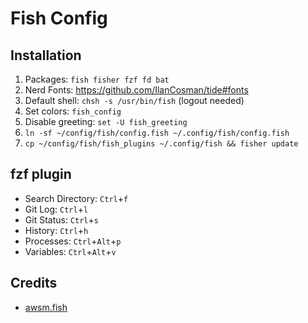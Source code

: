 # Fish Config

## Installation

1. Packages: `fish fisher fzf fd bat`
2. Nerd Fonts: https://github.com/IlanCosman/tide#fonts
3. Default shell: `chsh -s /usr/bin/fish` (logout needed)
3. Set colors: `fish_config`
4. Disable greeting: `set -U fish_greeting`
5. `ln -sf ~/config/fish/config.fish ~/.config/fish/config.fish`
6. `cp ~/config/fish/fish_plugins ~/.config/fish && fisher update`

## fzf plugin

- Search Directory: `Ctrl`+`f`
- Git Log: `Ctrl`+`l`
- Git Status: `Ctrl`+`s`
- History: `Ctrl`+`h`
- Processes: `Ctrl`+`Alt`+`p`
- Variables: `Ctrl`+`Alt`+`v`

## Credits

- [awsm.fish](https://github.com/jorgebucaran/awsm.fish)